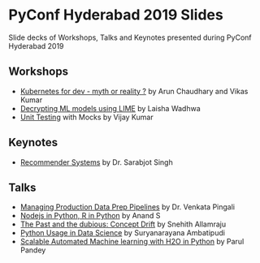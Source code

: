 # PyConf Hyderabad 2019 Slides
Slide decks of Workshops, Talks and Keynotes presented during PyConf Hyderabad 2019

## Workshops
- [Kubernetes for dev - myth or reality ?](https://github.com/vikasit12/PyConf2019-k8s-workshop/) by Arun Chaudhary and Vikas Kumar
- [Decrypting ML models using LIME](https://github.com/laishawadhwa/PyConf-2019---Lime-Workshop) by Laisha Wadhwa
- [Unit Testing](https://pyconf.hydpy.org/PyConf19Slides/workshops/unit-testing-with-mocks.html) with Mocks by Vijay Kumar

## Keynotes
- [Recommender Systems](keynotes/Recommender-Systems.pdf) by Dr. Sarabjot Singh

## Talks
- [Managing Production Data Prep Pipelines](talks/Managing-Production-Data-Prep-Pipelines.pdf) by Dr. Venkata Pingali
- [Nodejs in Python, R in Python](talks/node-r-python.pdf) by Anand S
- [The Past and the dubious: Concept Drift](talks/The-Past-and-the-dubious-Concept-Drift.pdf) by Snehith Allamraju
- [Python Usage in Data Science](talks/Python-Usage-in-Data-Science.pdf) by Suryanarayana Ambatipudi
- [Scalable Automated Machine learning with H2O in Python](Scalable-Automatic-ML-with-H2O.pdf) by Parul Pandey
